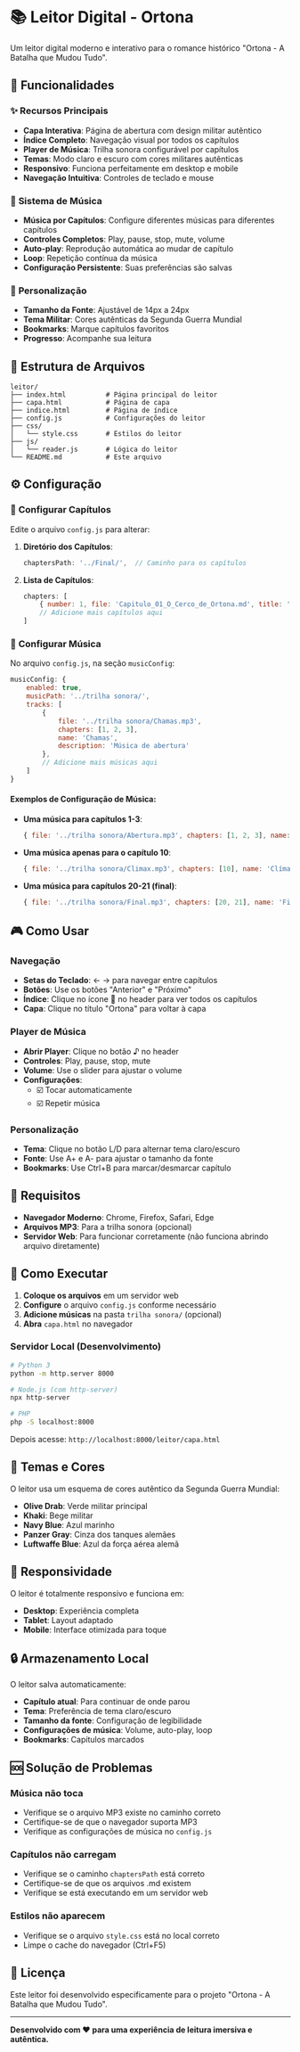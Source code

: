 # 📚 Leitor Digital - Ortona

Um leitor digital moderno e interativo para o romance histórico "Ortona - A Batalha que Mudou Tudo".

## 🚀 Funcionalidades

### ✨ **Recursos Principais**
- **Capa Interativa**: Página de abertura com design militar autêntico
- **Índice Completo**: Navegação visual por todos os capítulos
- **Player de Música**: Trilha sonora configurável por capítulos
- **Temas**: Modo claro e escuro com cores militares autênticas
- **Responsivo**: Funciona perfeitamente em desktop e mobile
- **Navegação Intuitiva**: Controles de teclado e mouse

### 🎵 **Sistema de Música**
- **Música por Capítulos**: Configure diferentes músicas para diferentes capítulos
- **Controles Completos**: Play, pause, stop, mute, volume
- **Auto-play**: Reprodução automática ao mudar de capítulo
- **Loop**: Repetição contínua da música
- **Configuração Persistente**: Suas preferências são salvas

### 🎨 **Personalização**
- **Tamanho da Fonte**: Ajustável de 14px a 24px
- **Tema Militar**: Cores autênticas da Segunda Guerra Mundial
- **Bookmarks**: Marque capítulos favoritos
- **Progresso**: Acompanhe sua leitura

## 📁 Estrutura de Arquivos

```
leitor/
├── index.html          # Página principal do leitor
├── capa.html           # Página de capa
├── indice.html         # Página de índice
├── config.js           # Configurações do leitor
├── css/
│   └── style.css       # Estilos do leitor
├── js/
│   └── reader.js       # Lógica do leitor
└── README.md           # Este arquivo
```

## ⚙️ Configuração

### 📖 **Configurar Capítulos**

Edite o arquivo `config.js` para alterar:

1. **Diretório dos Capítulos**:
   ```javascript
   chaptersPath: '../Final/',  // Caminho para os capítulos
   ```

2. **Lista de Capítulos**:
   ```javascript
   chapters: [
       { number: 1, file: 'Capitulo_01_O_Cerco_de_Ortona.md', title: 'O Cerco de Ortona', date: '1943' },
       // Adicione mais capítulos aqui
   ]
   ```

### 🎵 **Configurar Música**

No arquivo `config.js`, na seção `musicConfig`:

```javascript
musicConfig: {
    enabled: true,
    musicPath: '../trilha sonora/',
    tracks: [
        { 
            file: '../trilha sonora/Chamas.mp3', 
            chapters: [1, 2, 3], 
            name: 'Chamas',
            description: 'Música de abertura'
        },
        // Adicione mais músicas aqui
    ]
}
```

#### **Exemplos de Configuração de Música**:

- **Uma música para capítulos 1-3**:
  ```javascript
  { file: '../trilha sonora/Abertura.mp3', chapters: [1, 2, 3], name: 'Abertura' }
  ```

- **Uma música apenas para o capítulo 10**:
  ```javascript
  { file: '../trilha sonora/Climax.mp3', chapters: [10], name: 'Clímax' }
  ```

- **Uma música para capítulos 20-21 (final)**:
  ```javascript
  { file: '../trilha sonora/Final.mp3', chapters: [20, 21], name: 'Final' }
  ```

## 🎮 Como Usar

### **Navegação**
- **Setas do Teclado**: ← → para navegar entre capítulos
- **Botões**: Use os botões "Anterior" e "Próximo"
- **Índice**: Clique no ícone 📖 no header para ver todos os capítulos
- **Capa**: Clique no título "Ortona" para voltar à capa

### **Player de Música**
- **Abrir Player**: Clique no botão ♪ no header
- **Controles**: Play, pause, stop, mute
- **Volume**: Use o slider para ajustar o volume
- **Configurações**: 
  - ☑️ Tocar automaticamente
  - ☑️ Repetir música

### **Personalização**
- **Tema**: Clique no botão L/D para alternar tema claro/escuro
- **Fonte**: Use A+ e A- para ajustar o tamanho da fonte
- **Bookmarks**: Use Ctrl+B para marcar/desmarcar capítulo

## 🔧 Requisitos

- **Navegador Moderno**: Chrome, Firefox, Safari, Edge
- **Arquivos MP3**: Para a trilha sonora (opcional)
- **Servidor Web**: Para funcionar corretamente (não funciona abrindo arquivo diretamente)

## 🚀 Como Executar

1. **Coloque os arquivos** em um servidor web
2. **Configure** o arquivo `config.js` conforme necessário
3. **Adicione músicas** na pasta `trilha sonora/` (opcional)
4. **Abra** `capa.html` no navegador

### **Servidor Local (Desenvolvimento)**
```bash
# Python 3
python -m http.server 8000

# Node.js (com http-server)
npx http-server

# PHP
php -S localhost:8000
```

Depois acesse: `http://localhost:8000/leitor/capa.html`

## 🎨 Temas e Cores

O leitor usa um esquema de cores autêntico da Segunda Guerra Mundial:

- **Olive Drab**: Verde militar principal
- **Khaki**: Bege militar
- **Navy Blue**: Azul marinho
- **Panzer Gray**: Cinza dos tanques alemães
- **Luftwaffe Blue**: Azul da força aérea alemã

## 📱 Responsividade

O leitor é totalmente responsivo e funciona em:
- **Desktop**: Experiência completa
- **Tablet**: Layout adaptado
- **Mobile**: Interface otimizada para toque

## 🔒 Armazenamento Local

O leitor salva automaticamente:
- **Capítulo atual**: Para continuar de onde parou
- **Tema**: Preferência de tema claro/escuro
- **Tamanho da fonte**: Configuração de legibilidade
- **Configurações de música**: Volume, auto-play, loop
- **Bookmarks**: Capítulos marcados

## 🆘 Solução de Problemas

### **Música não toca**
- Verifique se o arquivo MP3 existe no caminho correto
- Certifique-se de que o navegador suporta MP3
- Verifique as configurações de música no `config.js`

### **Capítulos não carregam**
- Verifique se o caminho `chaptersPath` está correto
- Certifique-se de que os arquivos .md existem
- Verifique se está executando em um servidor web

### **Estilos não aparecem**
- Verifique se o arquivo `style.css` está no local correto
- Limpe o cache do navegador (Ctrl+F5)

## 📝 Licença

Este leitor foi desenvolvido especificamente para o projeto "Ortona - A Batalha que Mudou Tudo".

---

**Desenvolvido com ❤️ para uma experiência de leitura imersiva e autêntica.**